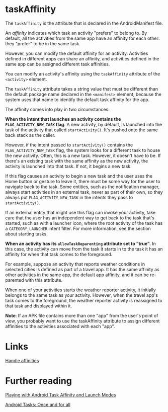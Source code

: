 # taskAffinity
The `taskAffinity` is the attribute that is declared in the AndroidManifest file.

An *affinity* indicates which task an activity "prefers" to belong to. By default, all the activities from the same app have an affinity for each other: they "prefer" to be in the same task.

However, you can modify the default affinity for an activity. Activities defined in different apps can share an affinity, and activities defined in the same app can be assigned different task affinities.

You can modify an activity's affinity using the `taskAffinity` attribute of the `<activity>` element.

The `taskAffinity` attribute takes a string value that must be different than the default package name declared in the `<manifest>` element, because the system uses that name to identify the default task affinity for the app.

The affinity comes into play in two circumstances:

**When the intent that launches an activity contains the `FLAG_ACTIVITY_NEW_TASK` flag**.
A new activity, by default, is launched into the task of the activity that called `startActivity()`. It's pushed onto the same back stack as the caller.

  However, if the intent passed to `startActivity()` contains the `FLAG_ACTIVITY_NEW_TASK` flag, the system looks for a different task to house the new activity. Often, this is a new task. However, it doesn't have to be. If there's an existing task with the same affinity as the new activity, the activity is launched into that task. If not, it begins a new task.

If this flag causes an activity to begin a new task and the user uses the Home button or gesture to leave it, there must be some way for the user to navigate back to the task. Some entities, such as the notification manager, always start activities in an external task, never as part of their own, so they always put `FLAG_ACTIVITY_NEW_TASK` in the intents they pass to `startActivity()`.

If an external entity that might use this flag can invoke your activity, take care that the user has an independent way to get back to the task that's started, such as with a launcher icon, where the root activity of the task has a `CATEGORY_LAUNCHER` intent filter. For more information, see the section about starting tasks.

**When an activity has its `allowTaskReparenting` attribute set to "true".**
In this case, the activity can move from the task it starts in to the task it has an affinity for when that task comes to the foreground.

For example, suppose an activity that reports weather conditions in selected cities is defined as part of a travel app. It has the same affinity as other activities in the same app, the default app affinity, and it can be re-parented with this attribute.

When one of your activities starts the weather reporter activity, it initially belongs to the same task as your activity. However, when the travel app's task comes to the foreground, the weather reporter activity is reassigned to that task and displayed within it.

**Note**: If an APK file contains more than one "app" from the user's point of view, you probably want to use the taskAffinity attribute to assign different affinities to the activities associated with each "app".

# Links
[Handle affinities](https://developer.android.com/guide/components/activities/tasks-and-back-stack#Affinities)

# Further reading
[Playing with Android Task Affinity and Launch Modes](https://medium.com/@veeresh.charantimath8/playing-with-android-task-affinity-and-launch-modes-5c36a0421e83)

[Android Tasks: Once and for all](https://medium.com/android-news/https-medium-com-yashsoniweb-android-tasks-ffbd547ff5b8)

